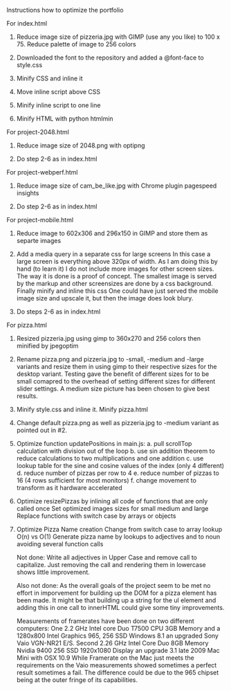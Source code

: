 Instructions how to optimize the portfolio

For index.html

1. Reduce image size of pizzeria.jpg with GIMP (use any you like) to 100 x 75.
   Reduce palette of image to 256 colors

2. Downloaded the font to the repository and added a @font-face to style.css

3. Minify CSS and inline it

4. Move inline script above CSS

5. Minify inline script to one line

6. Minify HTML with python htmlmin

For project-2048.html

1. Reduce image size of 2048.png with optipng

2. Do step 2-6 as in index.html

For project-webperf.html

1. Reduce image size of cam_be_like.jpg with Chrome plugin pagespeed insights

2. Do step 2-6 as in index.html

For project-mobile.html

1. Reduce image to 602x306 and 296x150 in GIMP and store them as separte images

2. Add a media query in a separate css for large screens
   In this case a large screen is everything above 320px of width.
   As I am doing this by hand (to learn it) I do not include more images
   for other screen sizes. The way it is done is a proof of concept.
   The smallest image is served by the markup and other screensizes are
   done by a css background.
   Finally minify and inline this css
   One could have just served the mobile image size and upscale it, but then the image
   does look blury.
   
3. Do steps 2-6 as in index.html

For pizza.html

1. Resized pizzeria.jpg using gimp to 360x270 and 256 colors
   then minified by jpegoptim
   
2. Rename pizza.png and pizzeria.jpg to -small, -medium and -large variants and resize them in
   using gimp to their respective sizes for the desktop variant. Testing gave
   the benefit of different sizes for to be small comapred to the overhead
   of setting different sizes for different slider settings. A medium size picture
   has been chosen to give best results.
   
3. Minify style.css and inline it. Minify pizza.html

4. Change default pizza.png as well as pizzeria.jpg to -medium variant as pointed
   out in #2.

5. Optimize function updatePositions in main.js:
   a. pull scrollTop calculation with division out of the loop
   b. use sin addition theorem to reduce calculations to two multiplications
      and one addition
   c. use lookup table for the sine and cosine values of the index (only 4 different)
   d. reduce number of pizzas per row to 4
   e. reduce number of pizzas to 16 (4 rows sufficient for most monitors)
   f. change movement to transform as it hardware accelerated
   
6. Optimize resizePizzas by inlining all code of functions
   that are only called once
   Set optimized images sizes for small medium and large
   Replace functions with switch case by arrays or objects
   
7. Optimize Pizza Name creation
   Change from switch case to array lookup O(n) vs O(1)
   Generate pizza name by lookups to adjectives and to noun
   avoiding several function calls
   
   Not done: Write all adjectives in Upper Case and remove
   call to capitalize. Just removing the call and rendering
   them in lowercase shows little improvement.
   
   Also not done: As the overall goals of the project seem
   to be met no effort in imporvement for building up the
   DOM for a pizza element has been made. It might be that
   building up a string for the ul element and adding this
   in one call to innerHTML could give some tiny improvements.
   
   Measurements of framerates have been done on two different
   computers: 
   One 2.2 GHz Intel core Duo T7500 CPU 3GB Memory
   and a 1280x800 Intel Graphics 965, 256 SSD Windows 8.1 
   an upgraded Sony Vaio VGN-NR21 E/S.
   Second 2.26 GHz Intel Core Duo 8GB Memory Nvidia 9400
   256 SSD 1920x1080 Display an upgrade 3.1 late 2009 Mac Mini 
   with OSX 10.9
   While Framerate on the Mac just meets the requirements on the
   Vaio measurements showed sometimes a perfect result sometimes a fail.
   The difference could be due to the 965 chipset being at the outer
   fringe of its capabilities.
   
   
